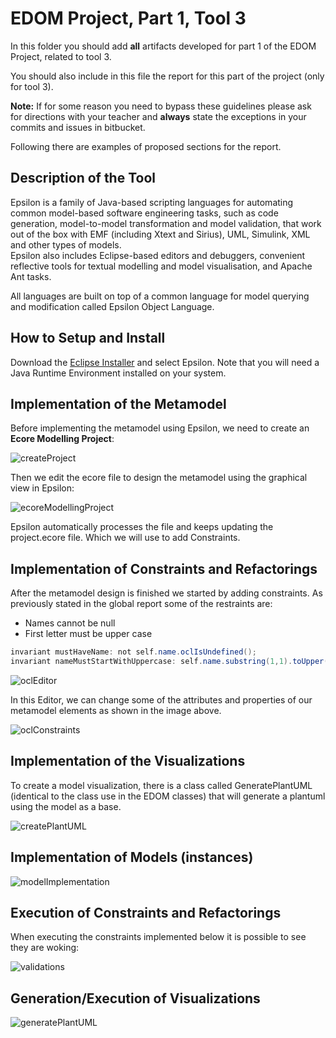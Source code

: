 # EDOM Project, Part 1, Tool 3

In this folder you should add **all** artifacts developed for part 1 of the EDOM Project, related to tool 3.

You should also include in this file the report for this part of the project (only for tool 3).

**Note:** If for some reason you need to bypass these guidelines please ask for directions with your teacher and **always** state the exceptions in your commits and issues in bitbucket.

Following there are examples of proposed sections for the report.

## Description of the Tool

Epsilon is a family of Java-based scripting languages for automating common model-based software engineering tasks, such as code generation, model-to-model transformation and model validation, that work out of the box with EMF (including Xtext and Sirius), UML, Simulink, XML and other types of models.  
Epsilon also includes Eclipse-based editors and debuggers, convenient reflective tools for textual modelling and model visualisation, and Apache Ant tasks.

All languages are built on top of a common language for model querying and modification called Epsilon Object Language.

## How to Setup and Install

Download the [Eclipse Installer](https://wiki.eclipse.org/Eclipse_Installer) and select Epsilon. Note that you will need a Java Runtime Environment installed on your system.

## Implementation of the Metamodel

Before implementing the metamodel using Epsilon, we need to create an **Ecore Modelling Project**:

![createProject](../../diagrams/tool3-epsilon/1createProject.png)

Then we edit the ecore file to design the metamodel using the graphical view in Epsilon:

![ecoreModellingProject](../../diagrams/tool3-epsilon/2modelEcore.png)

Epsilon automatically processes the file and keeps updating the project.ecore file. Which we will use to add Constraints.

## Implementation of Constraints and Refactorings

After the metamodel design is finished we started by adding constraints.
As previously stated in the global report some of the restraints are:

- Names cannot be null
- First letter must be upper case

```java
invariant mustHaveName: not self.name.oclIsUndefined();
invariant nameMustStartWithUppercase: self.name.substring(1,1).toUpper().compareTo(self.name.substring(1, 1)) = 0;
```

![oclEditor](../../diagrams/tool3-epsilon/3oclEditor.png)

In this Editor, we can change some of the attributes and properties of our metamodel elements as shown in the image above.

![oclConstraints](../../diagrams/tool3-epsilon/4oclConstraints.png)

## Implementation of the Visualizations

To create a model visualization, there is a class called GeneratePlantUML (identical to the class use in the EDOM classes) that will generate a plantuml using the model as a base.

![createPlantUML](../../diagrams/tool3-epsilon/5createPlantUML.png)


## Implementation of Models (instances)

![modelImplementation](../../diagrams/tool3-epsilon/8modelImplementation.png)

## Execution of Constraints and Refactorings

When executing the constraints implemented below it is possible to see they are woking:

![validations](../../diagrams/tool3-epsilon/7validations.png)

## Generation/Execution of Visualizations

![generatePlantUML](../../diagrams/tool3-epsilon/example1.png)
